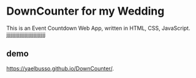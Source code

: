 # DownCounter for my  Wedding
This is an Event Countdown Web App, written in HTML, CSS, JavaScript.
jjjjjjjjjjjjjjjjjjjjjjjjjjjjjj
## demo
https://yaelbusso.github.io/DownCounter/.
